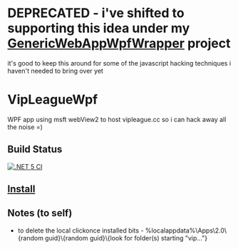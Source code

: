 # DEPRECATED - i've shifted to supporting this idea under my [GenericWebAppWpfWrapper](https://github.com/Beej126/GenericWebAppWpfWrapper) project
it's good to keep this around for some of the javascript hacking techniques i haven't needed to bring over yet

# VipLeagueWpf
WPF app using msft webView2 to host vipleague.cc so i can hack away all the noise =)

## Build Status
[![.NET 5 CI](https://github.com/Beej126/VipLeagueWpf/actions/workflows/main.yml/badge.svg?branch=main)](https://github.com/Beej126/VipLeagueWpf/actions/workflows/main.yml)

## [Install](https://beej126.github.io/VipLeagueWpf)

## Notes (to self)
- to delete the local clickonce installed bits - %localappdata%\Apps\2.0\\{random guid}\\{random guid}\\{look for folder(s) starting "vip..."}
